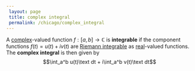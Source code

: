 ```yaml
---
 layout: page
 title: complex integral
 permalink: /chicago/complex_integral
---
```

A [complex](https://mathgloss.github.io/MathGloss/complex_numbers)-valued function $f:[a,b]\to\mathbb C$ is **integrable** if the component functions $f(t) = u(t)+iv(t)$ are [Riemann integrable](https://mathgloss.github.io/MathGloss/Riemann_integrable) as [real](https://mathgloss.github.io/MathGloss/real_number)-valued functions. The **complex integral** is then given by $$\int_a^b u(t)\text dt + i\int_a^b v(t)\text dt$$